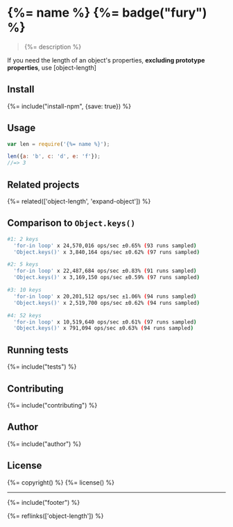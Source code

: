 # {%= name %} {%= badge("fury") %}

> {%= description %}

If you need the length of an object's properties, **excluding prototype properties**, use [object-length]

## Install
{%= include("install-npm", {save: true}) %}


## Usage

```js
var len = require('{%= name %}');

len({a: 'b', c: 'd', e: 'f'});
//=> 3
```

## Related projects
{%= related(['object-length', 'expand-object']) %}  

## Comparison to `Object.keys()`

```sh
#1: 2 keys
  'for-in loop' x 24,570,016 ops/sec ±0.65% (93 runs sampled)
  'Object.keys()' x 3,840,164 ops/sec ±0.62% (97 runs sampled)

#2: 5 keys
  'for-in loop' x 22,487,684 ops/sec ±0.83% (91 runs sampled)
  'Object.keys()' x 3,169,150 ops/sec ±0.59% (97 runs sampled)

#3: 10 keys
  'for-in loop' x 20,201,512 ops/sec ±1.06% (94 runs sampled)
  'Object.keys()' x 2,519,700 ops/sec ±0.62% (94 runs sampled)

#4: 52 keys
  'for-in loop' x 10,519,640 ops/sec ±0.61% (97 runs sampled)
  'Object.keys()' x 791,094 ops/sec ±0.63% (94 runs sampled)
```

## Running tests
{%= include("tests") %}

## Contributing
{%= include("contributing") %}

## Author
{%= include("author") %}

## License
{%= copyright() %}
{%= license() %}

***

{%= include("footer") %}

{%= reflinks(['object-length']) %}  

